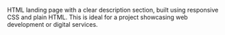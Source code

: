 HTML landing page with a clear description section, built using responsive CSS and plain HTML. This is ideal for a project showcasing web development or digital services.
